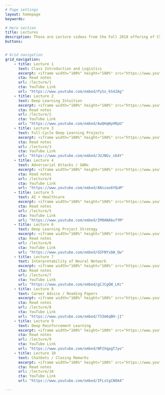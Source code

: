```yaml
---
# Page settings
layout: homepage
keywords:

# Hero section
title: Lectures
description: These are Lecture videos from the Fall 2018 offering of CS 230. Lecture recordings from the current offering will be recorded and uploaded to “Panopto Course videos” on Canvas. These recordings are available to enrolled students only. 
buttons:


# Grid navigation
grid_navigation:
    - title: Lecture 1
      text: Class Introduction and Logistics
      excerpt: <iframe width="100%" height="100%" src="https://www.youtube.com/embed/PySo_6S4ZAg" frameborder="0" allowfullscreen></iframe>
      cta: Read notes
      url: /lecture/1
      cta: YouTube Link
      url: "https://www.youtube.com/embed/PySo_6S4ZAg"
    - title: Lecture 2
      text: Deep Learning Intuition
      excerpt: <iframe width="100%" height="100%" src="https://www.youtube.com/embed/AwQHqWyHRpU" frameborder="0" allowfullscreen></iframe> 
      cta: Read notes
      url: /lecture/2
      cta: YouTube Link
      url: "https://www.youtube.com/embed/AwQHqWyHRpU"
    - title: Lecture 3
      text: Full-Cycle Deep Learning Projects
      excerpt: <iframe width="100%" height="100%" src="https://www.youtube.com/embed/JUJNGv_sb4Y" frameborder="0" allowfullscreen></iframe>
      cta: Read notes
      url: /lecture/3
      cta: YouTube Link
      url: "https://www.youtube.com/embed/JUJNGv_sb4Y"
    - title: Lecture 4
      text: Adversarial Attacks / GANs
      excerpt: <iframe width="100%" height="100%" src="https://www.youtube.com/embed/ANszao6YQuM" frameborder="0" allowfullscreen></iframe>
      cta: Read notes
      url: /lecture/4
      cta: YouTube Link
      url: "https://www.youtube.com/embed/ANszao6YQuM"
    - title: Lecture 5
      text: AI + Healthcare
      excerpt: <iframe width="100%" height="100%" src="https://www.youtube.com/embed/IM9ANAbufYM" frameborder="0" allowfullscreen></iframe>
      cta: Read notes
      url: /lecture/5
      cta: YouTube Link
      url: "https://www.youtube.com/embed/IM9ANAbufYM"
    - title: Lecture 6
      text: Deep Learning Project Strategy
      excerpt: <iframe width="100%" height="100%" src="https://www.youtube.com/embed/G5FNYxbW_Qw" frameborder="0" allowfullscreen></iframe>
      cta: Read notes
      url: /lecture/6
      cta: YouTube Link
      url: "https://www.youtube.com/embed/G5FNYxbW_Qw"
    - title: Lecture 7
      text: Interpretability of Neural Network
      excerpt: <iframe width="100%" height="100%" src="https://www.youtube.com/embed/gCJCgQW_LKc" frameborder="0" allowfullscreen></iframe>
      cta: Read notes
      url: /lecture/7
      cta: YouTube Link
      url: "https://www.youtube.com/embed/gCJCgQW_LKc"
    - title: Lecture 8
      text: Career Advice / Reading Papers
      excerpt: <iframe width="100%" height="100%" src="https://www.youtube.com/embed/733m6qBH-jI" frameborder="0" allowfullscreen></iframe>
      cta: Read notes
      url: /lecture/8
      cta: YouTube Link
      url: "https://www.youtube.com/embed/733m6qBH-jI"
    - title: Lecture 9
      text: Deep Reinforcement Learning
      excerpt: <iframe width="100%" height="100%" src="https://www.youtube.com/embed/NP2XqpgTJyo" frameborder="0" allowfullscreen></iframe>
      cta: Read notes
      url: /lecture/9
      cta: YouTube Link
      url: "https://www.youtube.com/embed/NP2XqpgTJyo"
    - title: Lecture 10
      text: Chatbots / Closing Remarks
      excerpt: <iframe width="100%" height="100%" src="https://www.youtube.com/embed/IFLstgCNOA4" frameborder="0" allowfullscreen></iframe>
      cta: Read notes
      url: /lecture/10
      cta: YouTube Link
      url: "https://www.youtube.com/embed/IFLstgCNOA4"

---
```


